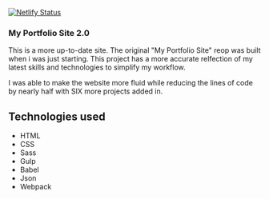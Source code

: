 [![Netlify Status](https://api.netlify.com/api/v1/badges/0e9b4ec3-0660-4e04-93fa-1e6ae319e497/deploy-status)](https://app.netlify.com/sites/ravportfoliowebsite/deploys)

### My Portfolio Site 2.0

This is a more up-to-date site. The original "My Portfolio Site" reop was built when i was just starting. This project has a more accurate relfection of my latest skills and technologies to simplify my workflow.

I was able to make the website more fluid while reducing the lines of code by nearly half with SIX more projects added in.

## Technologies used
* HTML
* CSS
* Sass
* Gulp
* Babel
* Json
* Webpack